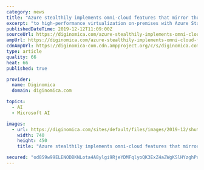 ```yaml
---
category: news
title: "Azure stealthily implements omni-cloud features that mirror those AWS loudly proclaims"
excerpt: "to high-performance virtualization on-premises with Azure Stack HCI or an Azure managed appliance that provides intelligent compute and AI at the edge with Azure Stack Edge. Indeed, Azure Stack Edge will support VMs, Kubernetes clusters and deep learning ..."
publishedDateTime: 2019-12-12T11:09:00Z
sourceUrl: https://diginomica.com/azure-stealthily-implements-omni-cloud-features-mirror-those-aws-loudly-proclaims
ampUrl: https://diginomica.com/azure-stealthily-implements-omni-cloud-features-mirror-those-aws-loudly-proclaims?amp
cdnAmpUrl: https://diginomica-com.cdn.ampproject.org/c/s/diginomica.com/azure-stealthily-implements-omni-cloud-features-mirror-those-aws-loudly-proclaims?amp
type: article
quality: 66
heat: 66
published: true

provider:
  name: Diginomica
  domain: diginomica.com

topics:
  - AI
  - Microsoft AI

images:
  - url: https://diginomica.com/sites/default/files/images/2019-12/shutterstock-Simon-Bratt-572315812.jpg
    width: 740
    height: 450
    title: "Azure stealthily implements omni-cloud features that mirror those AWS loudly proclaims"

secured: "od8S9w99ELENODBKNLota4A8ylgi9RjeYDMFqlyoQK3ExZ4aZWgKSlHYzghPrVTq0xPjkaaXjrLd2Mng0v0j4hqzQ7PZUkU7oDIt8ORg0zwyL18rotjowQD8fb2xS8a6mOJeBusl991wBKBgadMgLbm9fowmpZaBHM4vIacS8YE9tRLsHKx7ndrUQ3PAWt5nQuxp13u5hDmeg730MgUpIoCRWQdc1jkxFIMNDvYI4n4qr29W8D5aySgfVvBxF00N5V6KJA9yNvpFkGQ0hrZTYw==;8qdTBoa0eIM/iuPLv4/49g=="
---
```


